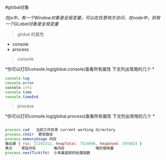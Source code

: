 #global对象

*在js中，有一个Window对象是全局变量，可以在任意地方访问，在node中，则有一个GLobal对象是全局变量*


> global 的属性

* console
* process



> console

*你可以打印console.log(global.console)查看所有属性 下文列出常用的几个  *

```javascript
console.log
console.error
cosnole.info
console.time
console.timeEnd

```



> process

*你可以打印console.log(global.process)查看所有属性 下文列出常用的几个  *

```javascript

process.cwd   当前工作目录 current working directory
process.chdir  更改路径
process.memoryUsage 内存
输出是 { rss: 17293312, heapTotal: 7524096, heapUsed: 3976824 }
表示    常驻内存        堆内存              堆的使用量
process.nextTick(fn)  小本最底部的处理函数
```